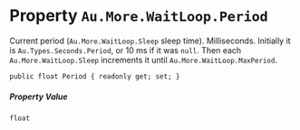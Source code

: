 # Property `Au.More.WaitLoop.Period`

Current period (`Au.More.WaitLoop.Sleep` sleep time). Milliseconds. Initially it is `Au.Types.Seconds.Period`, or 10 ms if it was `null`. Then each `Au.More.WaitLoop.Sleep` increments it until `Au.More.WaitLoop.MaxPeriod`.

```
public float Period { readonly get; set; }
```

##### Property Value

`float`